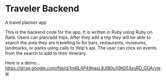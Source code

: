 # Traveler Backend
A travel planner app

This is the backend code for the app. It is written in Ruby using Ruby on Rails. Users can plan/add trips. After they add a trip they
will be able to search the area they are travelling to for bars, restaurants, museums, landmarks, or parks using calls to Yelp's api.
The user can click on events from the search to add to their itinerary.

Here is a demo... https://drive.google.com/file/d/1mRL4P49hasL8JIB0u1j9tG53xoRD_GDA/view
